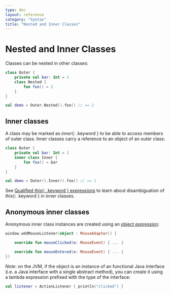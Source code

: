 ```yaml
---
type: doc
layout: reference
category: "Syntax"
title: "Nested and Inner Classes"
---
```


# Nested and Inner Classes

Classes can be nested in other classes:

<div class="sample" markdown="1" theme="idea" data-highlight-only>

```kotlin
class Outer {
    private val bar: Int = 1
    class Nested {
        fun foo() = 2
    }
}

val demo = Outer.Nested().foo() // == 2
```

</div>

## Inner classes

A class may be marked as *inner*{: .keyword } to be able to access members of outer class. Inner classes carry a reference to an object of an outer class:

<div class="sample" markdown="1" theme="idea" data-highlight-only>

```kotlin
class Outer {
    private val bar: Int = 1
    inner class Inner {
        fun foo() = bar
    }
}

val demo = Outer().Inner().foo() // == 1
```

</div>

See [Qualified *this*{: .keyword } expressions](this-expressions.html) to learn about disambiguation of *this*{: .keyword } in inner classes.

## Anonymous inner classes

Anonymous inner class instances are created using an [object expression](object-declarations.html#object-expressions):

<div class="sample" markdown="1" theme="idea" data-highlight-only>

```kotlin
window.addMouseListener(object : MouseAdapter() {

    override fun mouseClicked(e: MouseEvent) { ... }

    override fun mouseEntered(e: MouseEvent) { ... }
})
```

</div>

_Note_: on the JVM, if the object is an instance of an functional Java interface (i.e. a Java interface with a single abstract method),
you can create it using a lambda expression prefixed with the type of the interface:

<div class="sample" markdown="1" theme="idea" data-highlight-only>

```kotlin
val listener = ActionListener { println("clicked") }
```

</div>
